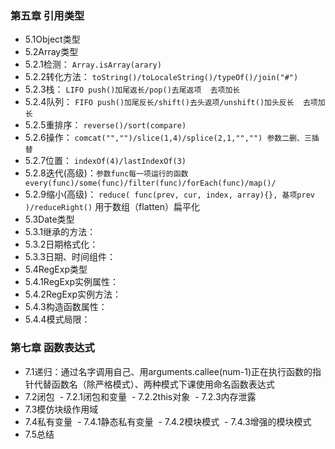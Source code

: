 ### 第五章 引用类型
 - 5.1Object类型
 - 5.2Array类型
  - 5.2.1检测： `Array.isArray(arary)`
  - 5.2.2转化方法：  `toString()/toLocaleString()/typeOf()/join("#")`
  - 5.2.3栈：  `LIFO push()加尾返长/pop()去尾返项  去项加长`
  - 5.2.4队列：  `FIFO push()加尾反长/shift()去头返项/unshift()加头反长  去项加长`
  - 5.2.5重排序：  `reverse()/sort(compare)`
  - 5.2.6操作：  `comcat("","")/slice(1,4)/splice(2,1,"","") 参数二删、三插替`
  - 5.2.7位置： `indexOf(4)/lastIndexOf(3)`
  - 5.2.8迭代(高级)：`参数func每一项运行的函数 every(func)/some(func)/filter(func)/forEach(func)/map()/`
  - 5.2.9缩小(高级)： `reduce( func(prev, cur, index, array){}, 基项prev )/reduceRight()` 用于数组（flatten）扁平化
 - 5.3Date类型
  - 5.3.1继承的方法： 
  - 5.3.2日期格式化： 
  - 5.3.3日期、时间组件： 
 - 5.4RegExp类型
  - 5.4.1RegExp实例属性： 
  - 5.4.2RegExp实例方法： 
  - 5.4.3构造函数属性： 
  - 5.4.4模式局限： 

### 第七章 函数表达式
 - 7.1递归：通过名字调用自己、用arguments.callee(num-1)正在执行函数的指针代替函数名（除严格模式）、两种模式下课使用命名函数表达式
 - 7.2闭包
  - 7.2.1闭包和变量
  - 7.2.2this对象
  - 7.2.3内存泄露
 - 7.3模仿块级作用域
 - 7.4私有变量
  - 7.4.1静态私有变量
  - 7.4.2模块模式
  - 7.4.3增强的模块模式
 - 7.5总结
 
 
 
